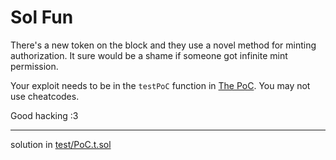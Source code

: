 # Sol Fun

There's a new token on the block and they use a novel method for minting authorization. It sure would
be a shame if someone got infinite mint permission.

Your exploit needs to be in the `testPoC` function in [The PoC](test/PoC.t.sol). You may not use
cheatcodes.

Good hacking :3

___

solution in [test/PoC.t.sol](https://github.com/0xlosha/sol-fun/blob/main/test/PoC.t.sol#L50)
